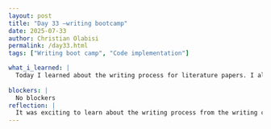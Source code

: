 ```yaml
---
layout: post
title: "Day 33 –writing bootcamp"
date: 2025-07-33
author: Christian Olabisi
permalink: /day33.html
tags: ["Writing boot camp", "Code implementation"]

what_i_learned: |
  Today I learned about the writing process for literature papers. I also learned how to say thank you in Hausa, Efik, and one other language.
  
blockers: |
  No blockers
reflection: |
  It was exciting to learn about the writing process from the writing center. The session gave me different insights into the steps of writing a paper. Helped visualize what my group would have to do once it comes time to write our final paper. It was also cool learning about the lady who has written a lot of papers and is from Nigeria, doing a study on medicinal plants and whether they can help with the cure for cancer. Today's code was also calm. I just ran my code and waited for it to finish running.
--- 
```

